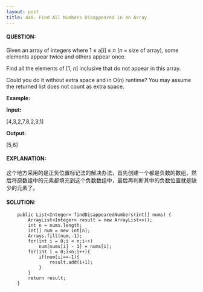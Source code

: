 ```yaml
---
layout: post
title: 448. Find All Numbers Disappeared in an Array
---
```


#### QUESTION:

Given an array of integers where 1 ≤ a[i] ≤ *n* (*n* = size of array), some elements appear twice and others appear once.

Find all the elements of [1, *n*] inclusive that do not appear in this array.

Could you do it without extra space and in O(*n*) runtime? You may assume the returned list does not count as extra space.

**Example:**

**Input:**

[4,3,2,7,8,2,3,1]

**Output:**

[5,6]

#### EXPLANATION:

这个地方采用的是正负位置标记法的解决办法，首先创建一个都是负数的数组，然后将原数组中的元素都填充到这个负数数组中，最后再判断其中的负数位置就是缺少的元素了。

#### SOLUTION:

```
    public List<Integer> findDisappearedNumbers(int[] nums) {
        ArrayList<Integer> result = new ArrayList<>();
        int n = nums.length;
        int[] num = new int[n];
        Arrays.fill(num,-1);
        for(int i = 0;i < n;i++)
            num[nums[i] - 1] = nums[i];
        for(int i = 0;i<n;i++){
            if(num[i]==-1){
                result.add(i+1);
            }
        }
        return result;
    }
```

